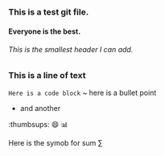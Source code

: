 ### This is a test git file.
#### Everyone is the best.

###### This is the smallest header I can add.
### This is a **line of text**

`Here is a code block`
~ here is a bullet point
- and another

:thumbsups:
:smile:
:bar_chart:

Here is the symob for sum &#8721;
